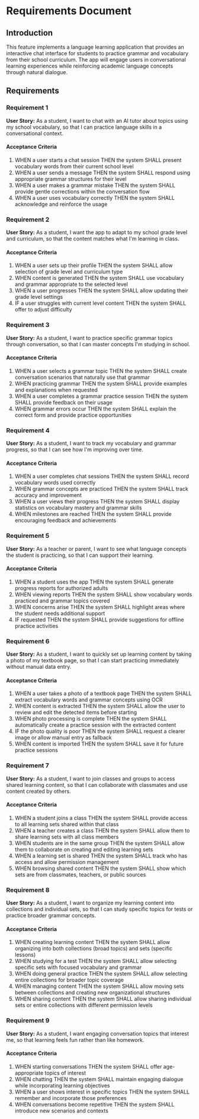 # Requirements Document

## Introduction

This feature implements a language learning application that provides an interactive chat interface for students to practice grammar and vocabulary from their school curriculum. The app will engage users in conversational learning experiences while reinforcing academic language concepts through natural dialogue.

## Requirements

### Requirement 1

**User Story:** As a student, I want to chat with an AI tutor about topics using my school vocabulary, so that I can practice language skills in a conversational context.

#### Acceptance Criteria

1. WHEN a user starts a chat session THEN the system SHALL present vocabulary words from their current school level
2. WHEN a user sends a message THEN the system SHALL respond using appropriate grammar structures for their level
3. WHEN a user makes a grammar mistake THEN the system SHALL provide gentle corrections within the conversation flow
4. WHEN a user uses vocabulary correctly THEN the system SHALL acknowledge and reinforce the usage

### Requirement 2

**User Story:** As a student, I want the app to adapt to my school grade level and curriculum, so that the content matches what I'm learning in class.

#### Acceptance Criteria

1. WHEN a user sets up their profile THEN the system SHALL allow selection of grade level and curriculum type
2. WHEN content is generated THEN the system SHALL use vocabulary and grammar appropriate to the selected level
3. WHEN a user progresses THEN the system SHALL allow updating their grade level settings
4. IF a user struggles with current level content THEN the system SHALL offer to adjust difficulty

### Requirement 3

**User Story:** As a student, I want to practice specific grammar topics through conversation, so that I can master concepts I'm studying in school.

#### Acceptance Criteria

1. WHEN a user selects a grammar topic THEN the system SHALL create conversation scenarios that naturally use that grammar
2. WHEN practicing grammar THEN the system SHALL provide examples and explanations when requested
3. WHEN a user completes a grammar practice session THEN the system SHALL provide feedback on their usage
4. WHEN grammar errors occur THEN the system SHALL explain the correct form and provide practice opportunities

### Requirement 4

**User Story:** As a student, I want to track my vocabulary and grammar progress, so that I can see how I'm improving over time.

#### Acceptance Criteria

1. WHEN a user completes chat sessions THEN the system SHALL record vocabulary words used correctly
2. WHEN grammar concepts are practiced THEN the system SHALL track accuracy and improvement
3. WHEN a user views their progress THEN the system SHALL display statistics on vocabulary mastery and grammar skills
4. WHEN milestones are reached THEN the system SHALL provide encouraging feedback and achievements

### Requirement 5

**User Story:** As a teacher or parent, I want to see what language concepts the student is practicing, so that I can support their learning.

#### Acceptance Criteria

1. WHEN a student uses the app THEN the system SHALL generate progress reports for authorized adults
2. WHEN viewing reports THEN the system SHALL show vocabulary words practiced and grammar topics covered
3. WHEN concerns arise THEN the system SHALL highlight areas where the student needs additional support
4. IF requested THEN the system SHALL provide suggestions for offline practice activities

### Requirement 6

**User Story:** As a student, I want to quickly set up learning content by taking a photo of my textbook page, so that I can start practicing immediately without manual data entry.

#### Acceptance Criteria

1. WHEN a user takes a photo of a textbook page THEN the system SHALL extract vocabulary words and grammar concepts using OCR
2. WHEN content is extracted THEN the system SHALL allow the user to review and edit the detected items before starting
3. WHEN photo processing is complete THEN the system SHALL automatically create a practice session with the extracted content
4. IF the photo quality is poor THEN the system SHALL request a clearer image or allow manual entry as fallback
5. WHEN content is imported THEN the system SHALL save it for future practice sessions

### Requirement 7

**User Story:** As a student, I want to join classes and groups to access shared learning content, so that I can collaborate with classmates and use content created by others.

#### Acceptance Criteria

1. WHEN a student joins a class THEN the system SHALL provide access to all learning sets shared within that class
2. WHEN a teacher creates a class THEN the system SHALL allow them to share learning sets with all class members
3. WHEN students are in the same group THEN the system SHALL allow them to collaborate on creating and editing learning sets
4. WHEN a learning set is shared THEN the system SHALL track who has access and allow permission management
5. WHEN browsing shared content THEN the system SHALL show which sets are from classmates, teachers, or public sources

### Requirement 8

**User Story:** As a student, I want to organize my learning content into collections and individual sets, so that I can study specific topics for tests or practice broader grammar concepts.

#### Acceptance Criteria

1. WHEN creating learning content THEN the system SHALL allow organizing into both collections (broad topics) and sets (specific lessons)
2. WHEN studying for a test THEN the system SHALL allow selecting specific sets with focused vocabulary and grammar
3. WHEN doing general practice THEN the system SHALL allow selecting entire collections for broader topic coverage
4. WHEN managing content THEN the system SHALL allow moving sets between collections and creating new organizational structures
5. WHEN sharing content THEN the system SHALL allow sharing individual sets or entire collections with different permission levels

### Requirement 9

**User Story:** As a student, I want engaging conversation topics that interest me, so that learning feels fun rather than like homework.

#### Acceptance Criteria

1. WHEN starting conversations THEN the system SHALL offer age-appropriate topics of interest
2. WHEN chatting THEN the system SHALL maintain engaging dialogue while incorporating learning objectives
3. WHEN a user shows interest in specific topics THEN the system SHALL remember and incorporate those preferences
4. WHEN conversations become repetitive THEN the system SHALL introduce new scenarios and contexts